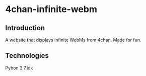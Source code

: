 # 4chan-infinite-webm

## Introduction
A website that displays infinite WebMs from 4chan. Made for fun.

## Technologies 
Pyhon 3.7.idk
